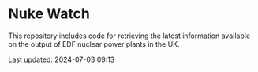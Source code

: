 # Nuke Watch

This repository includes code for retrieving the latest information available on the output of EDF nuclear power plants in the UK.

Last updated: 2024-07-03 09:13